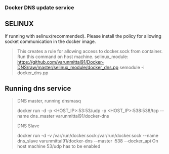 ### Docker DNS update service ###

## SELINUX
 If running with selinux(recommended). 
 Please install the policy for allowing socket communication in the docker image.
> This creates a rule for allowing access to docker.sock from container.
> Run this command on host machine.
> selinux_module: https://github.com/varunmittal91/Docker-DNS/raw/master/selinux_module/docker_dns.pp
> semodule -i docker_dns.pp

## Running dns service
> DNS master, running dnsmasq
>
> docker run -d -p <HOST_IP>:53:53/udp -p <HOST_IP>:538:538/tcp --name dns_master varunmittal91/docker-dns
> 
> DNS Slave
>
> docker run -d -v /var/run/docker.sock:/var/run/docker.sock --name dns_slave varunmittal91/docker-dns --master <MASTER HOST_IP>:538 --docker_api <LOCAL DOCKER API>
> On host machine 53/udp has to be enabled


